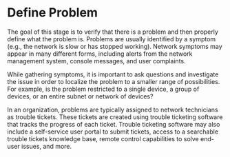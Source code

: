 # Define Problem

The goal of this stage is to verify that there is a problem and then properly define what the problem is. Problems are usually identified by a symptom (e.g., the network is slow or has stopped working). Network symptoms may appear in many different forms, including alerts from the network management system, console messages, and user complaints.

While gathering symptoms, it is important to ask questions and investigate the issue in order to localize the problem to a smaller range of possibilities. For example, is the problem restricted to a single device, a group of devices, or an entire subnet or network of devices?

In an organization, problems are typically assigned to network technicians as trouble tickets. These tickets are created using trouble ticketing software that tracks the progress of each ticket. Trouble ticketing software may also include a self-service user portal to submit tickets, access to a searchable trouble tickets knowledge base, remote control capabilities to solve end-user issues, and more.

